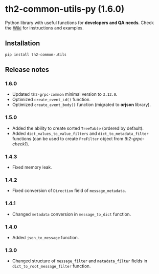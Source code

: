 # th2-common-utils-py (1.6.0)
Python library with useful functions for **developers and QA needs**. Check the [Wiki](https://github.com/th2-net/th2-common-utils-py/wiki) for instructions and examples.

## Installation
```
pip install th2-common-utils
```

## Release notes

### 1.6.0

* Updated `th2-grpc-common` minimal version to `3.12.0`.
* Optimized `create_event_id()` function.
* Optimized `create_event_body()` function (migrated to **orjson** library).

### 1.5.0

* Added the ability to create sorted `TreeTable` (ordered by default).
* Added `dict_values_to_value_filters` and `dict_to_metadata_filter` functions (can be used to create `PreFilter` object from *th2-grpc-check1*).

### 1.4.3

* Fixed memory leak.

### 1.4.2

* Fixed conversion of `Direction` field of `message_metadata`.

### 1.4.1

* Changed `metadata` conversion in `message_to_dict` function.

### 1.4.0

* Added `json_to_message` function.


### 1.3.0

* Changed structure of `message_filter` and `metadata_filter` fields in `dict_to_root_message_filter` function.
